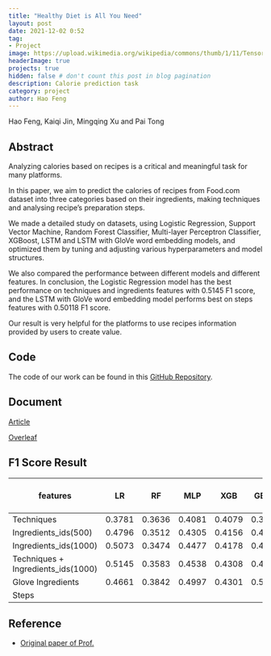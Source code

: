 ```yaml
---
title: "Healthy Diet is All You Need"
layout: post
date: 2021-12-02 0:52
tag: 
- Project
image: https://upload.wikimedia.org/wikipedia/commons/thumb/1/11/TensorFlowLogo.svg/220px-TensorFlowLogo.svg.png
headerImage: true
projects: true
hidden: false # don't count this post in blog pagination
description: Calorie prediction task
category: project
author: Hao Feng
---
```


Hao Feng, Kaiqi Jin, Mingqing Xu and Pai Tong

## Abstract

Analyzing calories based on recipes is a critical and meaningful task for many platforms.

In this paper, we aim to predict the calories of recipes from Food.com dataset into three categories based on their ingredients, making techniques and analysing recipe’s preparation steps.  

We made a detailed study on datasets, using Logistic Regression, Support Vector Machine, Random Forest Classifier, Multi-layer Perceptron Classifier, XGBoost, LSTM and LSTM with GloVe word embedding models, and optimized them by tuning and adjusting various hyperparameters and model structures.  

We also compared the performance between different models and different features. In conclusion, the Logistic Regression model has the best performance on techniques and ingredients features with 0.5145 F1 score, and the LSTM with GloVe word embedding model performs best on steps features with 0.50118 F1 score.  

Our result is very helpful for the platforms to use recipes information provided by users to create value.

## Code

The code of our work can be found in this [GitHub Repository](https://github.com/Gilone/Healthy-Diet-is-All-You-Need).

## Document

[Article](https://github.com/Gilone/Healthy-Diet-is-All-You-Need/blob/main/Healthy%20Diet%20is%20All%20You%20Need.pdf)  

[Overleaf](https://www.overleaf.com/project/61a6d99bab117381be5813ae)  

## F1 Score Result

| features                           | LR     | RF     | MLP     | XGB    | GBDT | LSTM| LSTM + GloVe | LSTM + trainable GloVe |
| ---------------------------- | -------- | -------- | --------| -------- | ---------- | ---------- | --------------- | -------------- |
| Techniques                         | 0.3781 |0.3636 | 0.4081 |0.4079| 0.3849                     | |||
| Ingredients_ids(500)               | 0.4796 |0.3512 |0.4305 |0.4156 |0.4312                    ||||
| Ingredients_ids(1000)              | 0.5073 |0.3474 |0.4477 |0.4178 |0.4336                     ||||
| Techniques + Ingredients_ids(1000) |  0.5145| 0.3583 |0.4538 |0.4308 |0.4491                  ||||
| Glove Ingredients                  | 0.4661 |0.3842 |0.4997 |0.4301 |0.5023                     ||||
| Steps                  |  |   |  |  |                     | 0.47708 | 0.50118 | 0.50048 |

## Reference

- [Original paper of Prof.](https://github.com/majumderb/recipe-personalization)